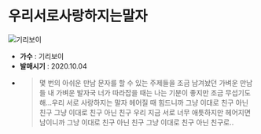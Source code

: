 # 우리서로사랑하지는말자
![기리보이](https://image.bugsm.co.kr/album/images/500/9968/996863.jpg)
* __가수__ : 기리보이
* __발매시기__ : 2020.10.04
* >몇 번의 아쉬운 만남 문자를 할 수 있는
주제들을 조금 남겨놨던 가벼운 만남들
내 가벼운 발자국 너가 따라잡을 때는
나는 기분이 좋지만 조금 무섭기도 해...우리 서로 사랑하지는 말자
헤어질 때 힘드니까
그냥 이대로 친구 아닌 친구
그냥 이대로 친구 아닌 친구
우리 지금 서로 너무 애틋하지만
헤어지면 남이니까
그냥 이대로 친구 아닌 친구
그냥 이대로 친구 아닌 친구로..

